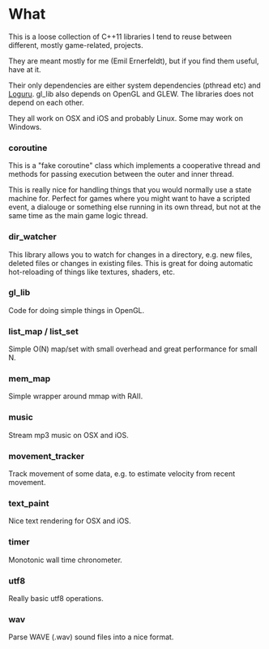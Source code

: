 # What
This is a loose collection of C++11 libraries I tend to reuse between different, mostly game-related, projects.

They are meant mostly for me (Emil Ernerfeldt), but if you find them useful, have at it.

Their only dependencies are either system dependencies (pthread etc) and [Loguru](https://github.com/emilk/loguru). gl_lib also depends on OpenGL and GLEW. The libraries does not depend on each other.

They all work on OSX and iOS and probably Linux. Some may work on Windows.

### coroutine
This is a "fake coroutine" class which implements a cooperative thread and methods for passing execution between the outer and inner thread.

This is really nice for handling things that you would normally use a state machine for. Perfect for games where you might want to have a scripted event, a dialouge or something else running in its own thread, but not at the same time as the main game logic thread.

### dir_watcher
This library allows you to watch for changes in a directory, e.g. new files, deleted files or changes in existing files. This is great for doing automatic hot-reloading of things like textures, shaders, etc.

### gl_lib
Code for doing simple things in OpenGL.

### list_map / list_set
Simple O(N) map/set with small overhead and great performance for small N.

### mem_map
Simple wrapper around mmap with RAII.

### music
Stream mp3 music on OSX and iOS.

### movement_tracker
Track movement of some data, e.g. to estimate velocity from recent movement.

### text_paint
Nice text rendering for OSX and iOS.

### timer
Monotonic wall time chronometer.

### utf8
Really basic utf8 operations.

### wav
Parse WAVE (.wav) sound files into a nice format.
